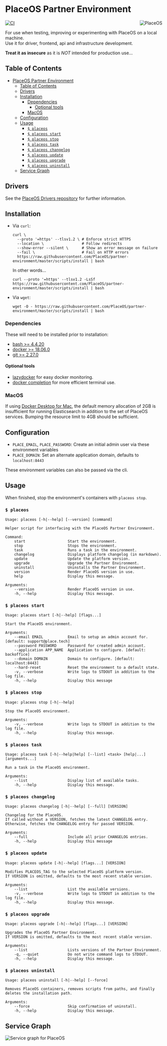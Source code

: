 # PlaceOS Partner Environment

<img align="right" src="https://github.com/placeos.png?size=200" alt="PlaceOS" />

[![CI](https://github.com/PlaceOS/partner-environment/actions/workflows/ci.yml/badge.svg)](https://github.com/PlaceOS/partner-environment/actions/workflows/ci.yml)

For use when testing, improving or experimenting with PlaceOS on a local machine.  
Use it for driver, frontend, api and infrastructure development.

**Treat it as insecure** as it is *NOT* intended for production use...

## Table of Contents

<!-- Generated with `mdtoc --inplace` -->
<!-- See https://github.com/kubernetes-sigs/mdtoc -->
<!-- toc -->
- [PlaceOS Partner Environment](#placeos-partner-environment)
  - [Table of Contents](#table-of-contents)
  - [Drivers](#drivers)
  - [Installation](#installation)
    - [Dependencies](#dependencies)
      - [Optional tools](#optional-tools)
    - [MacOS](#macos)
  - [Configuration](#configuration)
  - [Usage](#usage)
    - [`$ placeos`](#-placeos)
    - [`$ placeos start`](#-placeos-start)
    - [`$ placeos stop`](#-placeos-stop)
    - [`$ placeos task`](#-placeos-task)
    - [`$ placeos changelog`](#-placeos-changelog)
    - [`$ placeos update`](#-placeos-update)
    - [`$ placeos upgrade`](#-placeos-upgrade)
    - [`$ placeos uninstall`](#-placeos-uninstall)
  - [Service Graph](#service-graph)
<!-- /toc -->

## Drivers

See the [PlaceOS Drivers repository](https://github.com/PlaceOS/drivers) for further information.

## Installation

- Via `curl`:
  ```shell-session
  curl \
    --proto '=https' --tlsv1.2 \ # Enforce strict HTTPS
    --location \                 # Follow redirects
    --show-error --silent \      # Show an error message on failure
    --fail \                     # Fail on HTTP errors
    https://raw.githubusercontent.com/PlaceOS/partner-environment/master/scripts/install | bash
  ```

  In other words...

  ```shell-session
  curl --proto '=https' --tlsv1.2 -LsSf https://raw.githubusercontent.com/PlaceOS/partner-environment/master/scripts/install | bash
  ```

- Via `wget`:
  ```shell-session
  wget -O - https://raw.githubusercontent.com/PlaceOS/partner-environment/master/scripts/install | bash
  ```

### Dependencies

These will need to be installed prior to installation:

- [bash >= 4.4.20](https://www.gnu.org/software/bash)
- [docker >= 18.06.0](https://docs.docker.com/engine/install)
- [git >= 2.27.0](https://git-scm.com/book/en/v2/Getting-Started-Installing-Git)

#### Optional tools

- [lazydocker](https://github.com/jesseduffield/lazydocker) for easy docker monitoring.
- [docker completion](https://docs.docker.com/compose/completion/) for more efficient terminal use.

### MacOS

If using [Docker Desktop for Mac](https://docs.docker.com/desktop/mac/install/), the default memory allocation of 2GB is insufficient for
running Elasticsearch in addition to the set of PlaceOS services.
Bumping the resource limit to 4GB should be sufficient.

## Configuration

- `PLACE_EMAIL`, `PLACE_PASSWORD`: Create an initial admin user via these environment variables
- `PLACE_DOMAIN`: Set an alternate application domain, defaults to `localhost:8443`

These environment variables can also be passed via the cli.

## Usage

When finished, stop the environment's containers with `placeos stop`.

### `$ placeos`

```shell-session
Usage: placeos [-h|--help] [--version] [command]

Helper script for interfacing with the PlaceOS Partner Environment.

Command:
    start                   Start the environment.
    stop                    Stops the environment.
    task                    Runs a task in the environment.
    changelog               Displays platform changelog (in markdown).
    update                  Update the platform version.
    upgrade                 Upgrade the Partner Environment.
    uninstall               Uninstalls the Partner Environment.
    version                 Render PlaceOS version in use.
    help                    Display this message.

Arguments:
    --version               Render PlaceOS version in use.
    -h, --help              Display this message.
```

### `$ placeos start`

```shell-session
Usage: placeos start [-h|--help] [flags...]

Start the PlaceOS environment.

Arguments:
    --email EMAIL           Email to setup an admin account for. [default: support@place.tech]
    --password PASSWORD     Password for created admin account.
    --application APP_NAME  Application to configure. [default: backoffice]
    --domain DOMAIN         Domain to configure. [default: localhost:8443]
    --hard-reset            Reset the environment to a default state.
    -v, --verbose           Write logs to STDOUT in addition to the log file.
    -h, --help              Display this message
```

### `$ placeos stop`

```shell-session
Usage: placeos stop [-h|--help]

Stop the PlaceOS environment.

Arguments:
    -v, --verbose           Write logs to STDOUT in addition to the log file.
    -h, --help              Display this message.
```

### `$ placeos task`

```shell-session
Usage: placeos task [-h|--help|help] [--list] <task> [help|...] [arguments...]

Run a task in the PlaceOS environment.

Arguments:
    --list                  Display list of available tasks.
    -h, --help              Display this message.
```

### `$ placeos changelog`

```shell-session
Usage: placeos changelog [-h|--help] [--full] [VERSION]

Changelog for the PlaceOS.
If called without a VERSION, fetches the latest CHANGELOG entry.
Otherwise, fetches the CHANGELOG entry for passed VERSION.

Arguments:
    --full                  Include all prior CHANGELOG entries.
    -h, --help              Display this message
```

### `$ placeos update`

```
Usage: placeos update [-h|--help] [flags...] [VERSION]

Modifies PLACEOS_TAG to the selected PlaceOS platform version.
If VERSION is omitted, defaults to the most recent stable version.

Arguments:
    --list                  List the available versions.
    -v, --verbose           Write logs to STDOUT in addition to the log file.
    -h, --help              Display this message.
```

### `$ placeos upgrade`

```
Usage: placeos upgrade [-h|--help] [flags...] [VERSION]

Upgrades the PlaceOS Partner Environment.
If VERSION is omitted, defaults to the most recent stable version.

Arguments:
    --list                  Lists versions of the Partner Environment.
    -q, --quiet             Do not write command logs to STDOUT.
    -h, --help              Display this message.
```

### `$ placeos uninstall`

```shell-session
Usage: placeos uninstall [-h|--help] [--force]

Removes PlaceOS containers, removes scripts from paths, and finally deletes the installation path.

Arguments:
    --force                 Skip confirmation of uninstall.
    -h, --help              Display this message.
```

## Service Graph

![Service graph for PlaceOS](/images/service-graph.png)
